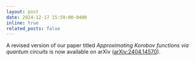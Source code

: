 ```yaml
---
layout: post
date: 2024-12-17 15:59:00-0400
inline: true
related_posts: false
---
```


A revised version of our paper titled *Approximating Korobov functions via quantum circuits* is now available on arXiv ([arXiv:2404.14570](https://arxiv.org/abs/2404.14570)). 